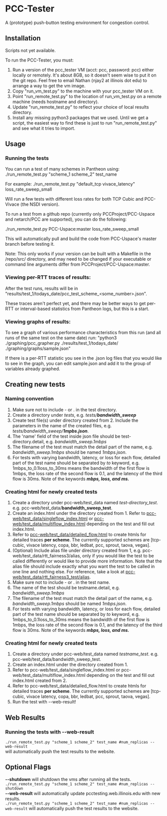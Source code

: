 # PCC-Tester

A (prototype) push-button testing environment for congestion control.

## Installation

Scripts not yet available.

To run the PCC-Tester, you must:
1. Run a version of the pcc_tester VM (acct: pcc, password: pcc) either locally or remotely. It's about 8GB, so it
doesn't seem wise to put it on the git repo. Feel free to email Nathan (njay2 at illinois dot edu) to arrange a way to
get the vm image.
2. Copy "run_vm_test.py" to the machine with your pcc_tester VM on it.
3. Point "run_remote_test.py" to the location of run_vm_test.py on a remote machine (needs hostname and directory).
4. Update "run_remote_test.py" to reflect your choice of local results directory.
5. Install any missing python3 packages that we used. Until we get a script, the easiest way to find these is just to
run "run_remote_test.py" and see what it tries to import.

## Usage

### Running the tests
You can run a test of many schemes in Pantheon using:
./run_remote_test.py "scheme_1 scheme_2" test_name

For example:
./run_remote_test.py "default_tcp vivace_latency" loss_rate_sweep_small

Will run a few tests with different loss rates for both TCP Cubic and PCC-Vivace (the NSDI version).

To run a test from a github repo (currently only PCCProject/PCC-Uspace and netarch/PCC are supported), you can do the
following:

./run_remote_test.py PCC-Uspace:master loss_rate_sweep_small

This will automatically pull and build the code from PCC-Uspace's master branch before testing it.

Note: This only works if your version can be built with a Makefile in the /repo/src/ directory, and may need to be
changed if your executable or command line arguments differ from PCCProject/PCC-Uspace:master.

### Viewing per-RTT traces of results:
After the test runs, results will be in "results/test_1/todays_date/pcc_test_scheme_<some_number>.json".

These traces aren't perfect yet, and there may be better ways to get per-RTT or interval-based statistics from Pantheon
logs, but this is a start.

### Viewing graphs of results:
To see a graph of various performance characteristics from this run (and all runs of the same test on the same date) run:
"python3 ./graphing/pcc_grapher.py ./results/test_1/todays_date/ ./graphing/graphs/sample.json"

If there is a per-RTT statistic you see in the .json log files that you would like to see in the graph, you can edit
sample.json and add it to the group of variables already graphed.

## Creating new tests

### Naming convention
1. Make sure not to include - or . in the test directory.
2. Create a directory under _tests_, e.g. _tests/**bandwidth_sweep**_
3. Create test file(s) under directory created from 2. Include the parameters in the name of the created files, e.g. _tests/bandwidth_sweep/**1mpbs.json**_.
4. The 'name' field of the test inside json file should be test-directory.detail, e.g. _bandwidth_sweep.1mbps_
5. The filename of the test must match the detail part of the name, e.g. _bandwidth_sweep.1mbps_ should be named _1mbps.json_.
6. For tests with varying bandwidth, latency, or loss for each flow, detailed part of the test name should be separated by _to_ keyword, e.g. 1mbps_to_0.1loss_to_30ms means the bandwidth of the first flow is 1mbps, the loss rate of the second flow is 0.1, and the latency of the third flow is 30ms. Note of the keywords **_mbps, loss, and ms._**

### Creating html for newly created tests
1. Create a directory under pcc-web/test_data named _test-directory_test_. e.g. pcc-web/test_data/**bandwidth_sweep_test**.
2. Create an index.html under the directory created from 1. Refer to [pcc-web/test_data/singleflow_index.html](pcc-web/test_data/singleflow_index.html) or [pcc-web/test_data/multiflow_index.html](pcc-web/test_data/multiflow_index.html) depending on the test and fill out index.html.
3. Refer to [pcc-web/test_data/detailed_flow.html](pcc-web/test_data/detailed_flow.html) to create htmls for detailed traces **per scheme**. The currently supported schemes are [tcp-cubic, vivace latency, copa, bbr, ledbat, pcc, sprout, taova, vegas].
4. (Optional) Include alias file under directory created from 1, e.g. pcc-web/test_data/rtt_fairness3/alias, only if you would like the test to be called differently or would like to provide more information. Note that the alias file should include exactly what you want the test to be called in one line and nothing else. For reference, take a look at [pcc-web/test_data/rtt_fairness3_test/alias](pcc-web/test_data/rtt_fairness3/alias).
1. Make sure not to include - or . in the test name.
2. The name of the test should be testname.detail, e.g. _bandwidth_sweep.1mbps_
3. The filename of the test must match the detail part of the name, e.g. _bandwidth_sweep.1mbps_ should be named _1mbps.json_.
4. For tests with varying bandwidth, latency, or loss for each flow, detailed part of the test name should be separated by _to_ keyword, e.g. 1mbps_to_0.1loss_to_30ms means the bandwidth of the first flow is 1mbps, the loss rate of the second flow is 0.1, and the latency of the third flow is 30ms. Note of the keywords **_mbps, loss, and ms._**

### Creating html for newly created tests
1. Create a directory under pcc-web/test_data named _testname_test_. e.g. pcc-web/test_data/bandwidth_sweep_test.
2. Create an index.html under the directory created from 1.
3. Refer to pcc-web/test_data/singleflow_index.html or pcc-web/test_data/multiflow_index.html depending on the test and fill out index.html created from 2.
4. Refer to pcc-web/test_data/detailed_flow.html to create htmls for detailed traces **per scheme**. The currently supported schemes are [tcp-cubic, vivace latency, copa, bbr, ledbat, pcc, sprout, taova, vegas].
5. Run the test with --web-result!

## Web Results

### Running the tests with --web-result
`./run_remote_test.py "scheme_1 scheme_2" test_name #num_replicas --web-result`<br>
will automatically push the test results to the website.

## Optional Flags
**--shutdown** will shutdown the vms after running all the tests.<br>
`./run_remote_test.py "scheme_1 scheme_2" test_name #num_replicas --shutdown`<br>
**--web-result** will automatically update pcctesting.web.illinois.edu with new results.<br>
`./run_remote_test.py "scheme_1 scheme_2" test_name #num_replicas --web-result`
will automatically push the test results to the website.
